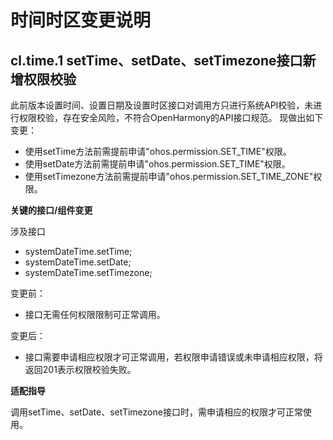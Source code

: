 # 时间时区变更说明

## cl.time.1 setTime、setDate、setTimezone接口新增权限校验

此前版本设置时间、设置日期及设置时区接口对调用方只进行系统API校验，未进行权限校验，存在安全风险，不符合OpenHarmony的API接口规范。
现做出如下变更：
  - 使用setTime方法前需提前申请"ohos.permission.SET_TIME"权限。
  - 使用setDate方法前需提前申请"ohos.permission.SET_TIME"权限。
  - 使用setTimezone方法前需提前申请"ohos.permission.SET_TIME_ZONE"权限。

**关键的接口/组件变更**

涉及接口

  - systemDateTime.setTime;
  - systemDateTime.setDate;
  - systemDateTime.setTimezone;

变更前：
  - 接口无需任何权限限制可正常调用。

变更后：
  - 接口需要申请相应权限才可正常调用，若权限申请错误或未申请相应权限，将返回201表示权限校验失败。

**适配指导**

调用setTime、setDate、setTimezone接口时，需申请相应的权限才可正常使用。

<!--no_check-->